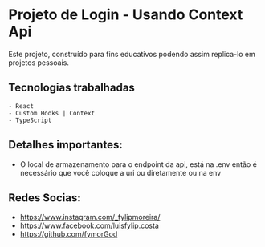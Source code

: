 # Projeto de Login - Usando Context Api

Este projeto, construído para fins educativos podendo assim replica-lo em projetos pessoais.

## Tecnologias trabalhadas

    - React
    - Custom Hooks | Context
    - TypeScript

## Detalhes importantes:

* O local de armazenamento para o endpoint da api, está na .env
    então é necessário que você coloque a uri ou diretamente ou na env

## Redes Socias: 

* https://www.instagram.com/_fylipmoreira/
* https://www.facebook.com/luisfylip.costa
* https://github.com/fymorGod